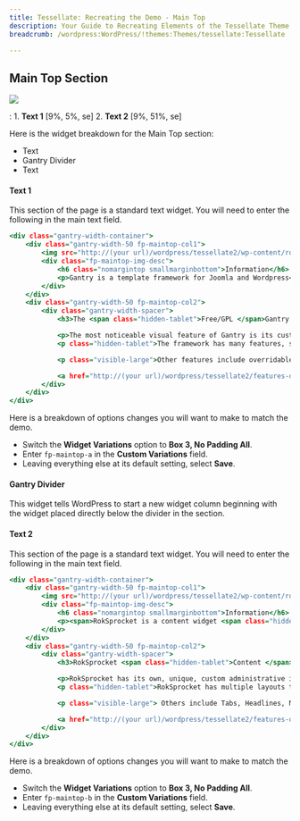 ```yaml
---
title: Tessellate: Recreating the Demo - Main Top
description: Your Guide to Recreating Elements of the Tessellate Theme for WordPress
breadcrumb: /wordpress:WordPress/!themes:Themes/tessellate:Tessellate

---
```


Main Top Section
-----

![][demo]

:   1. **Text 1** [9%, 5%, se]
    2. **Text 2** [9%, 51%, se]

Here is the widget breakdown for the Main Top section:

* Text
* Gantry Divider
* Text

#### Text 1

This section of the page is a standard text widget. You will need to enter the following in the main text field.

~~~ .html
<div class="gantry-width-container">
	<div class="gantry-width-50 fp-maintop-col1">
		<img src="http://(your url)/wordpress/tessellate2/wp-content/rockettheme/rt_tessellate_wp/home/fp-maintop/img-01.jpg" alt="image" />
		<div class="fp-maintop-img-desc">
			<h6 class="nomargintop smallmarginbottom">Information</h6>
			<p>Gantry is a template framework for Joomla and Wordpress<span class="hidden-tablet">, by RocketTheme, providing a standardized product core</span>.</p>
		</div>
	</div>
	<div class="gantry-width-50 fp-maintop-col2">
		<div class="gantry-width-spacer">
			<h3>The <span class="hidden-tablet">Free/GPL </span>Gantry Framework</h3>

			<p>The most noticeable visual feature of Gantry is its custom administrator, providing a user friendly <span class="hidden-tablet">and rich </span>console for theme configuration.</p>
			<p class="hidden-tablet">The framework has many features, such as widget grid controls, that come as standard on all themes.</p>

			<p class="visible-large">Other features include overridable layouts for widgets, positions and mainbody output; several features such as font-sizer; as well as powering the LESS infrastructure.</p>

			<a href="http://(your url)/wordpress/tessellate2/features-overview/" class="readon5">Read More</a>
		</div>
	</div>
</div>
~~~

Here is a breakdown of options changes you will want to make to match the demo.

* Switch the **Widget Variations** option to **Box 3, No Padding All**.
* Enter `fp-maintop-a` in the **Custom Variations** field.
* Leaving everything else at its default setting, select **Save**.

#### Gantry Divider

This widget tells WordPress to start a new widget column beginning with the widget placed directly below the divider in the section.

#### Text 2

This section of the page is a standard text widget. You will need to enter the following in the main text field.

~~~ .html
<div class="gantry-width-container">
	<div class="gantry-width-50 fp-maintop-col1">
		<img src="http://(your url)/wordpress/tessellate2/wp-content/rockettheme/rt_tessellate_wp/home/fp-maintop/img-02.jpg" alt="image" />
		<div class="fp-maintop-img-desc">
			<h6 class="nomargintop smallmarginbottom">Information</h6>
			<p><span>RokSprocket is a content widget <span class="hidden-tablet">for Joomla and Wordpress, </span>by RocketTheme<span class="hidden-tablet">, that offers multiple layouts and themes</span>.</span></p>
		</div>
	</div>
	<div class="gantry-width-50 fp-maintop-col2">
		<div class="gantry-width-spacer">
			<h3>RokSprocket <span class="hidden-tablet">Content </span>Widget</h3>

			<p>RokSprocket has its own, unique, custom administrative interface with intuitive controls and ajax loading to make content setup quick and easy.</p>
			<p class="hidden-tablet">RokSprocket has multiple layouts to choose from with varying themes, such as Features : Showcase.</p>

			<p class="visible-large"> Others include Tabs, Headlines, Mosaic, Strips and Lists. RokSprocket also benefits from multiple content providers, such as WordPress, Types and its own, Simple.</p>

			<a href="http://(your url)/wordpress/tessellate2/features-overview/" class="readon4">Read More</a>
		</div>
	</div>
</div>
~~~

Here is a breakdown of options changes you will want to make to match the demo.

* Switch the **Widget Variations** option to **Box 3, No Padding All**.
* Enter `fp-maintop-b` in the **Custom Variations** field.
* Leaving everything else at its default setting, select **Save**.

[demo]: assets/demo_7.jpeg
[roksprocket]: ../../plugins/roksprocket/
